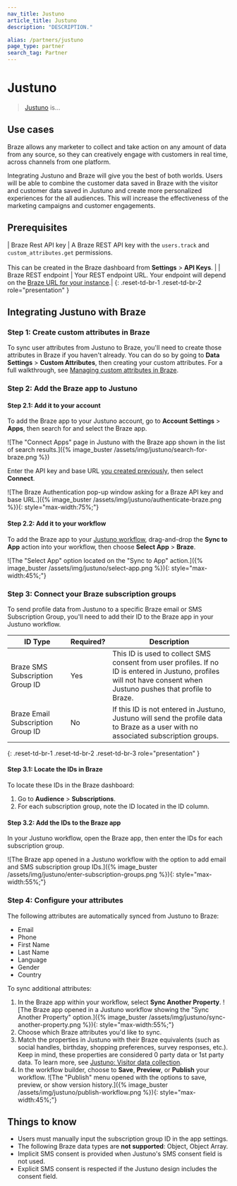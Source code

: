 ```yaml
---
nav_title: Justuno
article_title: Justuno
description: "DESCRIPTION."

alias: /partners/justuno
page_type: partner
search_tag: Partner
---
```


# Justuno

> [Justuno](https://www.justuno.com/) is...

## Use cases

Braze allows any marketer to collect and take action on any amount of data from any source, so they can creatively engage with customers in real time, across channels from one platform.

Integrating Justuno and Braze will give you the best of both worlds. Users will be able to combine the customer data saved in Braze with the visitor and customer data saved in Justuno and create more personalized experiences for the all audiences. This will increase the effectiveness of the marketing campaigns and customer engagements.

## Prerequisites

| Braze Rest API key | A Braze REST API key with the `users.track` and `custom_attributes.get` permissions.<br><br>This can be created in the Braze dashboard from **Settings** > **API Keys**. |
| Braze REST endpoint | Your REST endpoint URL. Your endpoint will depend on the [Braze URL for your instance]({{site.baseurl}}/developer_guide/rest_api/basics/#endpoints).|
{: .reset-td-br-1 .reset-td-br-2 role="presentation" }

## Integrating Justuno with Braze

### Step 1: Create custom attributes in Braze

To sync user attributes from Justuno to Braze, you'll need to create those attributes in Braze if you haven't already. You can do so by going to **Data Settings** > **Custom Attributes**, then creating your custom attributes. For a full walkthrough, see [Managing custom attributes in Braze]({{site.baseurl}}/user_guide/data_and_analytics/custom_data/custom_attributes/).

### Step 2: Add the Braze app to Justuno

#### Step 2.1: Add it to your account

To add the Braze app to your Justuno account, go to **Account Settings** > **Apps**, then search for and select the Braze app.

![The "Connect Apps" page in Justuno with the Braze app shown in the list of search results.]({% image_buster /assets/img/justuno/search-for-braze.png %})

Enter the API key and base URL [you created previously](#prerequisites), then select **Connect**.

![The Braze Authentication pop-up window asking for a Braze API key and base URL.]({% image_buster /assets/img/justuno/authenticate-braze.png %}){: style="max-width:75%;"}

#### Step 2.2: Add it to your workflow

To add the Braze app to your [Justuno workflow](https://hub.justuno.com/knowledge/workflows-overview), drag-and-drop the **Sync to App** action into your workflow, then choose **Select App** > **Braze**.

![The "Select App" option located on the "Sync to App" action.]({% image_buster /assets/img/justuno/select-app.png %}){: style="max-width:45%;"}

### Step 3: Connect your Braze subscription groups

To send profile data from Justuno to a specific Braze email or SMS Subscription Group, you'll need to add their ID to the Braze app in your Justuno workflow.

| ID Type                          | Required? | Description                                                                                                   |
|----------------------------------|-----------|---------------------------------------------------------------------------------------------------------------|
| Braze SMS Subscription Group ID  | Yes       | This ID is used to collect SMS consent from user profiles. If no ID is entered in Justuno, profiles will not have consent when Justuno pushes that profile to Braze. |
| Braze Email Subscription Group ID | No        | If this ID is not entered in Justuno, Justuno will send the profile data to Braze as a user with no associated subscription groups. |
{: .reset-td-br-1 .reset-td-br-2 .reset-td-br-3 role="presentation" }

#### Step 3.1: Locate the IDs in Braze

To locate these IDs in the Braze dashboard:

1. Go to **Audience** > **Subscriptions**.
2. For each subscription group, note the ID located in the ID column.

#### Step 3.2: Add the IDs to the Braze app

In your Justuno workflow, open the Braze app, then enter the IDs for each subscription group.

![The Braze app opened in a Justuno workflow with the option to add email and SMS subscription group IDs.]({% image_buster /assets/img/justuno/enter-subscription-groups.png %}){: style="max-width:55%;"}

### Step 4: Configure your attributes

The following attributes are automatically synced from Justuno to Braze:

- Email  
- Phone  
- First Name  
- Last Name  
- Language  
- Gender  
- Country

To sync additional attributes:

1. In the Braze app within your workflow, select **Sync Another Property**.
    ![The Braze app opened in a Justuno workflow showing the "Sync Another Property" option.]({% image_buster /assets/img/justuno/sync-another-property.png %}){: style="max-width:55%;"}
2. Choose which Braze attributes you'd like to sync.
3. Match the properties in Justuno with their Braze equivalents (such as social handles, birthday, shopping preferences, survey responses, etc.). Keep in mind, these properties are considered 0 party data or 1st party data. To learn more, see [Justuno: Visitor data collection](https://www.justuno.com/guides/zero-first-party-data/).
4. In the workflow builder, choose to **Save**, **Preview**, or **Publish** your workflow.
    ![The "Publish" menu opened with the options to save, preview, or show version history.]({% image_buster /assets/img/justuno/publish-workflow.png %}){: style="max-width:45%;"}

## Things to know

- Users must manually input the subscription group ID in the app settings.  
- The following Braze data types are **not supported**: Object, Object Array.  
- Implicit SMS consent is provided when Justuno's SMS consent field is not used.  
- Explicit SMS consent is respected if the Justuno design includes the consent field.
